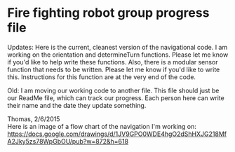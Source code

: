 # Fire fighting robot group progress file

Updates:
Here is the current, cleanest version of the navigational code. I am working on the orientation and determineTurn functions. Please let me know if you'd like to help write these functions. Also, there is a modular sensor function that needs to be written. Please let me know if you'd like to write this. Instructions for this function are at the very end of the code.



Old:
I am moving our working code to another file. This file should just be our ReadMe file, which can track our progress. Each person here can write their name and the date they update something. 

Thomas, 2/6/2015<br>
Here is an image of a flow chart of the navigation I'm working on:<br> https://docs.google.com/drawings/d/1JV9GPO0WDE4hgO2dShHXJG218MfA2Jky5zs78WpGbOU/pub?w=872&h=618
